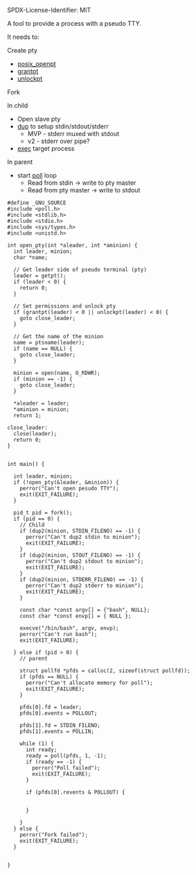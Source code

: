 SPDX-License-Identifier: MIT

A tool to provide a process with a pseudo TTY.

It needs to:

Create pty
  *  [posix_openpt]
  *  [grantpt]
  *  [unlockpt]

Fork

In child
  * Open slave pty
  * [dup] to setup stdin/stdout/stderr
       * MVP - stderr muxed with stdout
       * v2 - stderr over pipe?
  * [exec] target process

In parent
  * start [poll] loop
      * Read from stdin -> write to pty master
      * Read from pty master -> write to stdout

```
#define _GNU_SOURCE
#include <poll.h>
#include <stdlib.h>
#include <stdio.h>
#include <sys/types.h>
#include <unistd.h>

int open_pty(int *aleader, int *aminion) {
  int leader, minion;
  char *name;
  
  // Get leader side of pseudo terminal (pty)
  leader = getpt();
  if (leader < 0) {
    return 0;
  }
  
  // Set permissions and unlock pty
  if (grantpt(leader) < 0 || unlockpt(leader) < 0) {
    goto close_leader;
  }
  
  // Get the name of the minion
  name = ptsname(leader);
  if (name == NULL) {
    goto close_leader;
  }
  
  minion = open(name, O_RDWR);
  if (minion == -1) {
    goto close_leader;
  }
  
  *aleader = leader;
  *aminion = minion;
  return 1;
  
close_leader:
  close(leader);
  return 0;  
}


int main() {

  int leader, minion;
  if (!open_pty(&leader, &minion)) {
    perror("Can't open pesudo TTY");
    exit(EXIT_FAILURE);
  }

  pid_t pid = fork();
  if (pid == 0) {
    // Child
    if (dup2(minion, STDIN_FILENO) == -1) {
      perror("Can't dup2 stdin to minion");
      exit(EXIT_FAILURE);
    }
    if (dup2(minion, STOUT_FILENO) == -1) {
      perror("Can't dup2 stdout to minion");
      exit(EXIT_FAILURE);
    }
    if (dup2(minion, STDERR_FILENO) == -1) {
      perror("Can't dup2 stderr to minion");
      exit(EXIT_FAILURE);
    }
    
    const char *const argv[] = {"bash", NULL};
    const char *const envp[] = { NULL };
    
    execve("/bin/bash", argv, envp);
    perror("Can't run bash");
    exit(EXIT_FAILURE);
           
  } else if (pid > 0) {
    // parent
    
    struct pollfd *pfds = calloc(2, sizeof(struct pollfd));
    if (pfds == NULL) {
      perror("Can't allocate memory for poll");
      exit(EXIT_FAILURE);    
    }
    
    pfds[0].fd = leader;
    pfds[0].events = POLLOUT;
    
    pfds[1].fd = STDIN_FILENO;
    pfds[1].events = POLLIN;
    
    while (1) {
      int ready;
      ready = poll(pfds, 1, -1);
      if (ready == -1) {
        perror("Poll failed");
        exit(EXIT_FAILURE);
      }
      
      if (pfds[0].revents & POLLOUT) {
        
      
      }
           
    }        
  } else {
    perror("Fork failed");
    exit(EXIT_FAILURE);
  }


}

```

[dup]: https://man7.org/linux/man-pages/man2/dup.2.html
[exec]: https://man7.org/linux/man-pages/man3/exec.3.html
[grantpt]: https://man7.org/linux/man-pages/man3/grantpt.3.html
[posix_openpt]: https://man7.org/linux/man-pages/man3/posix_openpt.3.html
[poll]: https://man7.org/linux/man-pages/man2/poll.2.html
[unlockpt]: https://man7.org/linux/man-pages/man3/grantpt.3.html
